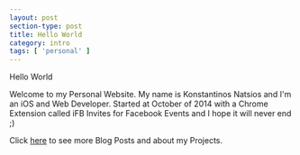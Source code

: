 ```yaml
---
layout: post
section-type: post
title: Hello World
category: intro
tags: [ 'personal' ]
---
```


Hello World


Welcome to my Personal Website.
My name is Konstantinos Natsios and I'm an iOS and Web Developer.
Started at October of 2014 with a Chrome Extension called iFB Invites for Facebook Events and I hope it will never end ;)

Click [here](/blog/) to see more Blog Posts and about my Projects.
